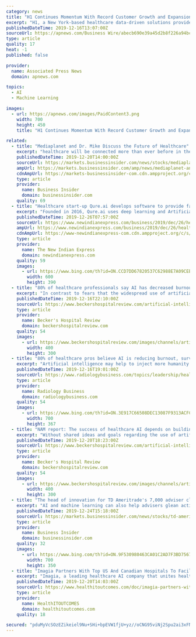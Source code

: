 ```yaml
---
category: news
title: "H1 Continues Momentum With Record Customer Growth and Expansion of Healthcare Machine Learning Analytics Platforms"
excerpt: "H1, a New York-based healthcare data-driven solutions provider, today announced continued momentum and record customer growth and expansion of its global healthcare analytics platforms. The company has grown to an impressive customer base with more than 35 pharma clients, with record revenue growth by 350% in the last year. “4 out of the top ..."
publishedDateTime: 2019-12-16T13:07:00Z
sourceUrl: https://apnews.com/Business Wire/abecb690e39a45d2b8f226a94bc5510a
type: article
quality: 17
heat: -1
published: false

provider:
  name: Associated Press News
  domain: apnews.com

topics:
  - AI
  - Machine Learning

images:
  - url: https://apnews.com/images/PaidContent3.png
    width: 700
    height: 450
    title: "H1 Continues Momentum With Record Customer Growth and Expansion of Healthcare Machine Learning Analytics Platforms"

related:
  - title: "Mediaplanet and Dr. Mike Discuss the Future of Healthcare"
    excerpt: "healthcare will be connected more than ever before in the past. Innovations that utilize everything from artificial intelligence, data, and analytics to virtual reality are creating better health outcomes for the population as whole. Doctors and health systems have been slow to adopt these crucial technologies, but it is key to improving the ..."
    publishedDateTime: 2019-12-20T14:00:00Z
    sourceUrl: https://markets.businessinsider.com/news/stocks/mediaplanet-and-dr-mike-discuss-the-future-of-healthcare-1028779391
    ampUrl: https://markets.businessinsider.com/amp/news/mediaplanet-and-dr-mike-discuss-the-future-of-healthcare-1028779391
    cdnAmpUrl: https://markets-businessinsider-com.cdn.ampproject.org/c/s/markets.businessinsider.com/amp/news/mediaplanet-and-dr-mike-discuss-the-future-of-healthcare-1028779391
    type: article
    provider:
      name: Business Insider
      domain: businessinsider.com
    quality: 69
  - title: "Healthcare start-up Qure.ai develops software to provide fast and accurate diagnosis of Tuberculosis"
    excerpt: "Founded in 2016, Qure.ai uses deep learning and Artificial Intelligence (AI) to bring access to quality healthcare, especially in remote areas. “We work closely with NITI Aayog and the Piramal Foundation’s Piramal Swasthya initiative, to leverage AI to enable faster diagnosis of TB in remote areas,” Warier said. To fulfill the vision of ..."
    publishedDateTime: 2019-12-26T07:57:00Z
    sourceUrl: https://www.newindianexpress.com/business/2019/dec/26/healthcare-start-up-qureai-develops-software-to-provide-fast-and-accurate-diagnosis-of-tuberculosis-2081128.html
    ampUrl: https://www.newindianexpress.com/business/2019/dec/26/healthcare-start-up-qureai-develops-software-to-provide-fast-and-accurate-diagnosis-of-tuberculosis-2081128.amp
    cdnAmpUrl: https://www-newindianexpress-com.cdn.ampproject.org/c/s/www.newindianexpress.com/business/2019/dec/26/healthcare-start-up-qureai-develops-software-to-provide-fast-and-accurate-diagnosis-of-tuberculosis-2081128.amp
    type: article
    provider:
      name: The New Indian Express
      domain: newindianexpress.com
    quality: 59
    images:
      - url: https://www.bing.com/th?id=ON.CCD7DD67820537C62988E7A09CEBFF21
        width: 600
        height: 390
  - title: "80% of healthcare professionals say AI has decreased burnout: 3 notes"
    excerpt: "In contrast to fears that the widespread use of artificial intelligence will dehumanize healthcare, the vast majority of medical professionals who regularly use AI say it improves workflows and reduces clinical error, according to a new report. The MIT Technology Review and GE Healthcare surveyed more than 900 healthcare professionals in the U ..."
    publishedDateTime: 2019-12-16T22:10:00Z
    sourceUrl: https://www.beckershospitalreview.com/artificial-intelligence/80-of-healthcare-professionals-say-ai-has-decreased-burnout-3-notes.html
    type: article
    provider:
      name: Becker's Hospital Review
      domain: beckershospitalreview.com
    quality: 54
    images:
      - url: https://www.beckershospitalreview.com/images/channels/artificial-intelligence/1.jpg
        width: 400
        height: 300
  - title: "80% of healthcare pros believe AI is reducing burnout, survey finds"
    excerpt: "Artificial intelligence may help to inject more humanity back into the medical profession, despite concerns that it may make medicine colder and more sterile. About 80% of healthcare professionals also believe such technology is helping to reduce burnout, according to a new survey of more than 900 individuals in the U.S. and U.K. The MIT ..."
    publishedDateTime: 2019-12-16T19:01:00Z
    sourceUrl: https://www.radiologybusiness.com/topics/leadership/healthcare-artificial-intelligence-burnout
    type: article
    provider:
      name: Radiology Business
      domain: radiologybusiness.com
    quality: 54
    images:
      - url: https://www.bing.com/th?id=ON.3E917C66508DEC13087F9313ACFC33C3
        width: 700
        height: 367
  - title: "NAM report: The success of healthcare AI depends on building consensus"
    excerpt: "Without shared ideas and goals regarding the use of artificial intelligence in healthcare, the technology is unlikely to ever reach its full life-saving, quality-improving potential, suggests a new report from the National Academy of Medicine. In \"Artificial Intelligence in Health Care: The Hope, the Hype, the Promise, the Peril,\" NAM members ..."
    publishedDateTime: 2019-12-20T18:23:00Z
    sourceUrl: https://www.beckershospitalreview.com/artificial-intelligence/nam-report-the-success-of-healthcare-ai-depends-on-building-consensus.html
    type: article
    provider:
      name: Becker's Hospital Review
      domain: beckershospitalreview.com
    quality: 54
    images:
      - url: https://www.beckershospitalreview.com/images/channels/artificial-intelligence/3.jpg
        width: 400
        height: 300
  - title: "The head of innovation for TD Ameritrade's 7,000 adviser clients thinks AI, voice assistants, and holograms will define the future of wealth tech"
    excerpt: "AI and machine learning can also help advisers glean actionable insights from written ... Our FA Insight research shows that adviser pricing has been holding steady, even in the face of fintech start-ups offering to manage investments for pennies — or for free. The challenge has been that independent advisers have been offering more and ..."
    publishedDateTime: 2019-12-24T15:18:00Z
    sourceUrl: https://markets.businessinsider.com/news/stocks/td-ameritrade-institutional-innovation-director-on-artificial-intelligence-voice-tech-2019-12-1028783981
    type: article
    provider:
      name: Business Insider
      domain: businessinsider.com
    quality: 32
    images:
      - url: https://www.bing.com/th?id=ON.9F530980463CA01C2AD7F3BD7567CA79
        width: 700
        height: 350
  - title: "Imagia Partners With Top US And Canadian Hospitals To Facilitate AI Accelerated Healthcare Discoveries"
    excerpt: "Imagia, a leading healthcare AI company that unites healthcare expertise and advanced artificial intelligence technology to improve patient outcomes, today announced EVIDENS partnerships with the following major North American hospitals: Center hospitalier universitaire de Québec - Université Laval, Centre intégré universitaire de santé et ..."
    publishedDateTime: 2019-12-20T14:03:00Z
    sourceUrl: https://www.healthitoutcomes.com/doc/imagia-partners-with-top-facilitate-ai-accelerated-healthcare-discoveries-0001
    type: article
    provider:
      name: HealthITOUTCOMES
      domain: healthitoutcomes.com
    quality: 18

secured: "pduMyVcSOzEZikeiel9Nu+SHi+bpEVW1fjU+yz//oCNG95viNj2Spu2ai3xFNAYTvB3ReI0Rtopu0kRtou/THMKhykwndxz+kQhvhQ4PvARz0mXDFzstyFg5rfwwRNQGIN7kcL2kwX5XJovMO7wET1GA/wgrbFIZjNzi/c5DArGPDC9klzeT2Z0JuUEXEPCFTVumBJGb9P/+xiCTcSBkcrARwczYVV2DOugQEk1wAfuzoQJPCaPEZKsjIpDaKsyHYg6DQCa0zNt36T9r32dW8A==;1SOqDeMndZIhfwVj58V6GQ=="
---
```


